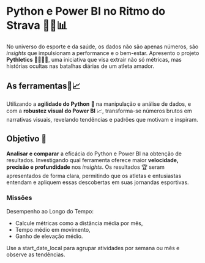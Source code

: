 # Python e Power BI no Ritmo do Strava 🏃‍♂️📊

No universo do esporte e da saúde, os dados não são apenas números, são *insights* que impulsionam a performance e o bem-estar. Apresento o projeto **Pythletics** 🚴‍♀️🏋️‍♂️, uma iniciativa que visa extrair não só métricas, mas histórias ocultas nas batalhas diárias de um atleta amador. 

## **As ferramentas**🐍📈

Utilizando a **agilidade do Python** 🐍 na manipulação e análise de dados, e com a **robustez visual do Power BI** 📈, transforma-se números brutos em narrativas visuais, revelando tendências e padrões que motivam e inspiram. 

## **Objetivo** 🎯 

**Analisar e comparar** a eficácia do Python e Power BI na obtenção de resultados. Investigando qual ferramenta oferece maior **velocidade, precisão e profundidade** nos *insights*. Os resultados 🏆 seram apresentados de forma clara, permitindo que os atletas e entusiastas entendam e apliquem essas descobertas em suas jornandas esportivas.

### **Missões**

Desempenho ao Longo do Tempo:
*   Calcule métricas como a distância média por mês,
*   Tempo médio em movimento,
*   Ganho de elevação médio.

Use a start_date_local para agrupar atividades por semana ou mês e observe as tendências.
